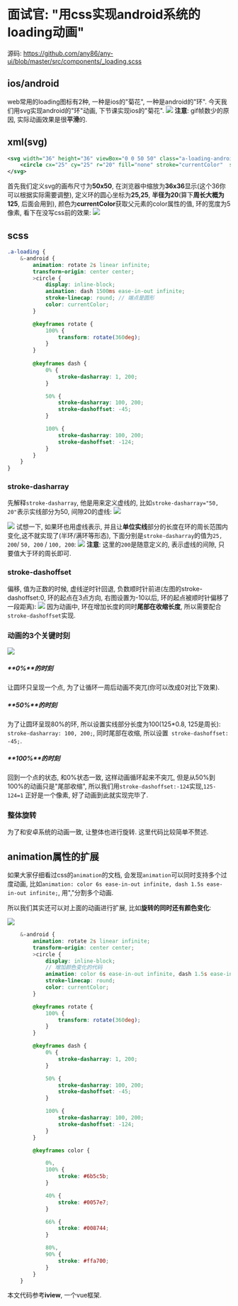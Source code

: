 # 面试官: "用css实现android系统的loading动画"

源码: https://github.com/any86/any-ui/blob/master/src/components/_loading.scss

## ios/android
web常用的loading图标有2种, 一种是ios的"菊花", 一种是android的"环". 今天我们用svg实现android的"环"动画, 下节课实现ios的"菊花".
![](https://user-gold-cdn.xitu.io/2019/7/24/16c22ad69ef58d9a?w=38&h=41&f=gif&s=36529)
**注意**: gif帧数少的原因, 实际动画效果是很**平滑**的.

## xml(svg)

```xml
<svg width="36" height="36" viewBox="0 0 50 50" class="a-loading-android">
    <circle cx="25" cy="25" r="20" fill="none" stroke="currentColor"  stroke-width="5"></circle>
</svg>
```
首先我们定义svg的画布尺寸为**50x50**, 在浏览器中缩放为**36x36**显示(这个36你可以根据实际需要调整), 定义环的圆心坐标为**25,25**, **半径为20**(算下**周长大概为125**, 后面会用到), 颜色为**currentColor**获取父元素的color属性的值, 环的宽度为5像素, 看下在没写css前的效果:
![](https://ws1.sinaimg.cn/large/005IQkzXly1g59tuby5mdj30130170sh.jpg)


## scss

```scss
.a-loading {
    &-android {
        animation: rotate 2s linear infinite;
        transform-origin: center center;
        >circle {
            display: inline-block;
            animation: dash 1500ms ease-in-out infinite;
            stroke-linecap: round; // 端点是圆形
            color: currentColor;
        }

        @keyframes rotate {
            100% {
                transform: rotate(360deg);
            }
        }
        
        @keyframes dash {
            0% {
                stroke-dasharray: 1, 200;
            }

            50% {
                stroke-dasharray: 100, 200;
                stroke-dashoffset: -45;
            }

            100% {
                stroke-dasharray: 100, 200;
                stroke-dashoffset: -124;
            }
        }
    }
}
```

### stroke-dasharray
先解释`stroke-dasharray`, 他是用来定义虚线的,  比如`stroke-dasharray="50, 20"`表示实线部分为50, 间隙20的虚线: 
![](https://ws1.sinaimg.cn/large/005IQkzXly1g5arexm7sgj30e300t0qq.jpg)

![](https://ws1.sinaimg.cn/large/005IQkzXly1g5aw5fwq4tj3014013a9t.jpg)
试想一下, 如果环也用虚线表示, 并且让**单位实线**部分的长度在环的周长范围内变化,这不就实现了(半环/满环等形态), 下面分别是`stroke-dasharray`的值为`25, 200`/ `50, 200` / `100, 200`:
![](https://ws1.sinaimg.cn/large/005IQkzXly1g5arb0e7muj303x01bq2p.jpg)
**注意**: 这里的`200`是随意定义的, 表示虚线的间隙, 只要值大于环的周长即可.

### stroke-dashoffset
偏移, 值为正数的时候, 虚线逆时针回退, 负数顺时针前进(左图的stroke-dashoffset:0, 环的起点在3点方向, 右图设置为-10以后, 环的起点被顺时针偏移了一段距离):
![](https://ws1.sinaimg.cn/large/005IQkzXly1g5as5rhj03j305i02lmx0.jpg)
因为动画中, 环在增加长度的同时**尾部在收缩长度**, 所以需要配合`stroke-dashoffset`实现.

### 动画的3个关键时刻
![](https://ws1.sinaimg.cn/large/005IQkzXly1g5awigfu1pj304m02qt8k.jpg)

##### **0%**的时刻
让圆环只呈现一个点, 为了让循环一周后动画不突兀(你可以改成0对比下效果). 

##### **50%**的时刻
为了让圆环呈现80%的环, 所以设置实线部分长度为100(125*0.8, 125是周长): `stroke-dasharray: 100, 200;`, 同时尾部在收缩, 所以设置` stroke-dashoffset: -45;`.

##### **100%**的时刻
回到一个点的状态, 和0%状态一致, 这样动画循环起来不突兀, 但是从50%到100%的动画只是"尾部收缩", 所以我们用`stroke-dashoffset:-124`实现,`125-124=1` 正好是一个像素, 好了动画到此就实现完毕了.

### 整体旋转
为了和安卓系统的动画一致, 让整体也进行旋转. 这里代码比较简单不赘述.

## animation属性的扩展
如果大家仔细看过css的`animation`的文档, 会发现`animation`可以同时支持多个过度动画, 比如`animation: color 6s ease-in-out infinite, dash 1.5s ease-in-out infinite;`, 用","分割多个动画.

所以我们其实还可以对上面的动画进行扩展, 比如**旋转的同时还有颜色变化**:

![](https://user-gold-cdn.xitu.io/2019/7/24/16c22abd7e87e65e?w=38&h=51&f=gif&s=121449)



```scss
    &-android {
        animation: rotate 2s linear infinite;
        transform-origin: center center;
        >circle {
            display: inline-block;
            // 增加颜色变化的代码
            animation: color 6s ease-in-out infinite, dash 1.5s ease-in-out infinite; 
            stroke-linecap: round;
            color: currentColor;
        }

        @keyframes rotate {
            100% {
                transform: rotate(360deg);
            }
        }

        @keyframes dash {
            0% {
                stroke-dasharray: 1, 200;
            }

            50% {
                stroke-dasharray: 100, 200;
                stroke-dashoffset: -45;
            }

            100% {
                stroke-dasharray: 100, 200;
                stroke-dashoffset: -124;
            }
        }

        @keyframes color {

            0%,
            100% {
                stroke: #6b5c5b;
            }

            40% {
                stroke: #0057e7;
            }

            66% {
                stroke: #008744;
            }

            80%,
            90% {
                stroke: #ffa700;
            }
        }
    }
```

本文代码参考**iview**, 一个vue框架.